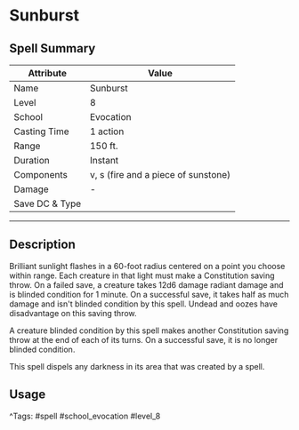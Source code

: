 # Sunburst

## Spell Summary

| Attribute        | Value                  |
|------------------|------------------------|
| Name             | Sunburst                 |
| Level            | 8                |
| School           | Evocation          |
| Casting Time     | 1 action              |
| Range            | 150 ft.            |
| Duration         | Instant             |
| Components       | v, s (fire and a piece of sunstone)             |
| Damage           | -               |
| Save DC & Type   |              |

---

## Description

Brilliant sunlight flashes in a 60-foot radius centered on a point you choose within range. Each creature in that light must make a Constitution saving throw. On a failed save, a creature takes 12d6 damage radiant damage and is blinded condition for 1 minute. On a successful save, it takes half as much damage and isn't blinded condition by this spell. Undead and oozes have disadvantage on this saving throw.

A creature blinded condition by this spell makes another Constitution saving throw at the end of each of its turns. On a successful save, it is no longer blinded condition.

This spell dispels any darkness in its area that was created by a spell.

## Usage


^Tags: #spell #school_evocation #level_8
